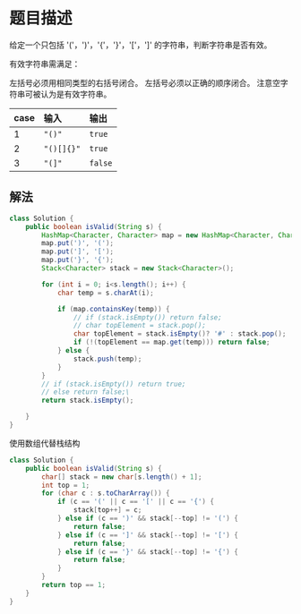 # 题目描述

给定一个只包括 '('，')'，'{'，'}'，'['，']' 的字符串，判断字符串是否有效。

有效字符串需满足：

左括号必须用相同类型的右括号闭合。
左括号必须以正确的顺序闭合。
注意空字符串可被认为是有效字符串。

|case|输入|输出|
|:--|:--|:--|
|1|`"()"`|`true`|
|2|`"()[]{}"`|`true`|
|3|`"(]"`|`false`|


## 解法

```java
class Solution {
    public boolean isValid(String s) {
        HashMap<Character, Character> map = new HashMap<Character, Character>();
        map.put(')', '(');
        map.put(']', '[');
        map.put('}', '{');
        Stack<Character> stack = new Stack<Character>();

        for (int i = 0; i<s.length(); i++) {
            char temp = s.charAt(i);

            if (map.containsKey(temp)) {
                // if (stack.isEmpty()) return false;
                // char topElement = stack.pop();
                char topElement = stack.isEmpty()? '#' : stack.pop();
                if (!(topElement == map.get(temp))) return false; 
            } else {
                stack.push(temp);
            }
        }
        // if (stack.isEmpty()) return true;
        // else return false;\
        return stack.isEmpty();

    }
}
```

使用数组代替栈结构

```java
class Solution {
    public boolean isValid(String s) {
        char[] stack = new char[s.length() + 1];
        int top = 1;
        for (char c : s.toCharArray()) {
            if (c == '(' || c == '[' || c == '{') {
                stack[top++] = c; 
            } else if (c == ')' && stack[--top] != '(') {
                return false;
            } else if (c == ']' && stack[--top] != '[') {
                return false;
            } else if (c == '}' && stack[--top] != '{') {
                return false;
            }
        }
        return top == 1;
    }
}
```
